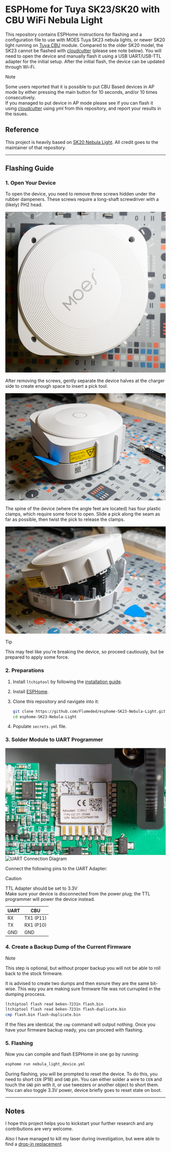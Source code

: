 # ESPHome for Tuya SK23/SK20 with CBU WiFi Nebula Light

This repository contains ESPHome instructions for flashing and a configuration file to use with MOES Tuya SK23 nebula lights, or newer SK20 light running on [Tuya CBU](https://docs.libretiny.eu/boards/cbu) module. Compared to the older SK20 model, the SK23 cannot be flashed with [cloudcutter](https://docs.libretiny.eu/docs/flashing/tools/cloudcutter/) (please see note below). You will need to open the device and manually flash it using a USB UART/USB-TTL adapter for the initial setup. After the initial flash, the device can be updated through Wi-Fi.

> [!NOTE] 
> Some users reported that it is possible to put CBU Based devices in AP mode by either pressing the main button for 10 seconds, and/or 10 times consecutively.  
>If you managed to put device in AP mode please see if you can flash it using [cloudcutter](https://github.com/tuya-cloudcutter/tuya-cloudcutter) using yml from this repository, and report your results in the issues.

## Reference

This project is heavily based on [SK20 Nebula Light](https://github.com/M4GNV5/esphome-SK20-Nebula-Light). All credit goes to the maintainer of that repository.

---

## Flashing Guide

### 1. Open Your Device

To open the device, you need to remove three screws hidden under the rubber dampeners. These screws require a long-shaft screwdriver with a (likely) PH2 head.  

![](images/top-view.jpg)

After removing the screws, gently separate the device halves at the charger side to create enough space to insert a pick tool.

![Wedge pick into the side](images/wedged.jpg)

The spine of the device (where the angle feet are located) has four plastic clamps, which require some force to open. Slide a pick along the seam as far as possible, then twist the pick to release the clamps.  

![Slide alongside to open](images/open.jpg)

> [!TIP] 
> This may feel like you're breaking the device, so proceed cautiously, but be prepared to apply some force.

### 2. Preparations

1. Install `ltchiptool` by following the [installation guide](https://docs.libretiny.eu/docs/flashing/tools/ltchiptool/#installation).
2. Install [ESPHome](https://esphome.io/guides/getting_started_command_line.html).
3. Clone this repository and navigate into it:
   
   ```bash
   git clone https://github.com/Flumeded/esphome-SK23-Nebula-Light.git
   cd esphome-SK23-Nebula-Light
   ```
4. Populate `secrets.yml` file.

### 3. Solder Module to UART Programmer

![PCB with CBU](images/cbu.jpg)
![UART Connection Diagram](https://docs.libretiny.eu/boards/cbu/cbu.svg)

Connect the following pins to the UART Adapter:

> [!CAUTION] 
> TTL Adapter should be set to 3.3V  
> Make sure your device is disconnected from the power plug; the TTL programmer will power the device instead.

| UART | CBU       |
|------|-----------|
| RX   | TX1 (P11) |
| TX   | RX1 (P10) |
| GND  | GND       |

### 4. Create a Backup Dump of the Current Firmware

> [!NOTE] 
> This step is optional, but without proper backup you will not be able to roll back to the stock firmware.

It is advised to create two dumps and then esnure they are the same bit-wise. 
This way you are making sure firmware file was not currupted in the dumping proccess.

```bash
ltchiptool flash read beken-7231n flash.bin
ltchiptool flash read beken-7231n flash-duplicate.bin
cmp flash.bin flash-duplicate.bin
```

If the files are identical, the `cmp` command will output nothing. Once you have your firmware backup ready, you can proceed with flashing.

### 5. Flashing

Now you can compile and flash ESPHome in one go by running:

```bash
esphome run nebula_light_device.yml
```

During flashing, you will be prompted to reset the device. To do this, you need to short `CEN` (P18) and `GND` pin. You can either solder a wire to `CEN` and touch the `GND` pin with it, or use tweezers or another object to short them. You can also toggle 3.3V power, device briefly goes to reset state on boot.

---


## Notes  

I hope this project helps you to kickstart your further research and any contributions are very welcome.

Also I have managed to kill my laser during investigation, but were able to find a [drop-in replacement](https://aliexpress.com/i/1005002610306340.html).